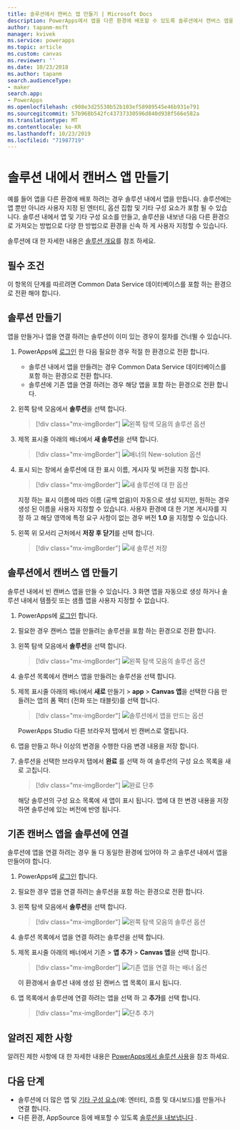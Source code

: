 ```yaml
---
title: 솔루션에서 캔버스 앱 만들기 | Microsoft Docs
description: PowerApps에서 앱을 다른 환경에 배포할 수 있도록 솔루션에서 캔버스 앱을 만듭니다.
author: tapanm-msft
manager: kvivek
ms.service: powerapps
ms.topic: article
ms.custom: canvas
ms.reviewer: ''
ms.date: 10/23/2018
ms.author: tapanm
search.audienceType:
- maker
search.app:
- PowerApps
ms.openlocfilehash: c908e3d25530b52b103ef58989545e46b931e791
ms.sourcegitcommit: 57b968b542fc43737330596d840d938f566e582a
ms.translationtype: MT
ms.contentlocale: ko-KR
ms.lasthandoff: 10/23/2019
ms.locfileid: "71987719"
---
```

# <a name="create-a-canvas-app-from-within-a-solution"></a>솔루션 내에서 캔버스 앱 만들기

예를 들어 앱을 다른 환경에 배포 하려는 경우 솔루션 내에서 앱을 만듭니다. 솔루션에는 앱 뿐만 아니라 사용자 지정 된 엔터티, 옵션 집합 및 기타 구성 요소가 포함 될 수 있습니다. 솔루션 내에서 앱 및 기타 구성 요소를 만들고, 솔루션을 내보낸 다음 다른 환경으로 가져오는 방법으로 다양 한 방법으로 환경을 신속 하 게 사용자 지정할 수 있습니다.

솔루션에 대 한 자세한 내용은 [솔루션 개요](../common-data-service/solutions-overview.md)를 참조 하세요.

## <a name="prerequisite"></a>필수 조건

이 항목의 단계를 따르려면 Common Data Service 데이터베이스를 포함 하는 환경으로 전환 해야 합니다.

## <a name="create-a-solution"></a>솔루션 만들기

앱을 만들거나 앱을 연결 하려는 솔루션이 이미 있는 경우이 절차를 건너뛸 수 있습니다.

1. PowerApps에 [로그인](https://web.powerapps.com?utm_source=padocs&utm_medium=linkinadoc&utm_campaign=referralsfromdoc) 한 다음 필요한 경우 적절 한 환경으로 전환 합니다.

    - 솔루션 내에서 앱을 만들려는 경우 Common Data Service 데이터베이스를 포함 하는 환경으로 전환 합니다.
    - 솔루션에 기존 앱을 연결 하려는 경우 해당 앱을 포함 하는 환경으로 전환 합니다.

1. 왼쪽 탐색 모음에서 **솔루션**을 선택 합니다.

    > [!div class="mx-imgBorder"]
    > ![왼쪽 탐색 모음의 솔루션 옵션](./media/add-app-solution/left-nav.png "왼쪽 탐색 모음의 솔루션 옵션")

1. 제목 표시줄 아래의 배너에서 **새 솔루션**을 선택 합니다.

    > [!div class="mx-imgBorder"]
    > ![배너의 New-solution 옵션](./media/add-app-solution/banner-new-solution.png "배너의 New-solution 옵션")

1. 표시 되는 창에서 솔루션에 대 한 표시 이름, 게시자 및 버전을 지정 합니다.

    > [!div class="mx-imgBorder"]
    > ![새 솔루션에 대 한 옵션](./media/add-app-solution/configure-new-solution.png "새 솔루션에 대 한 옵션")

    지정 하는 표시 이름에 따라 이름 (공백 없음)이 자동으로 생성 되지만, 원하는 경우 생성 된 이름을 사용자 지정할 수 있습니다. 사용자 환경에 대 한 기본 게시자를 지정 하 고 해당 영역에 특정 요구 사항이 없는 경우 버전 **1.0** 을 지정할 수 있습니다.

1. 왼쪽 위 모서리 근처에서 **저장 후 닫기**를 선택 합니다.

    > [!div class="mx-imgBorder"]
    > ![새 솔루션 저장](./media/add-app-solution/save-new-solution.png "새 솔루션 저장")

## <a name="create-a-canvas-app-in-a-solution"></a>솔루션에서 캔버스 앱 만들기

솔루션 내에서 빈 캔버스 앱을 만들 수 있습니다. 3 화면 앱을 자동으로 생성 하거나 솔루션 내에서 템플릿 또는 샘플 앱을 사용자 지정할 수 없습니다.

1. PowerApps에 [로그인](https://web.powerapps.com?utm_source=padocs&utm_medium=linkinadoc&utm_campaign=referralsfromdoc) 합니다.

1. 필요한 경우 캔버스 앱을 만들려는 솔루션을 포함 하는 환경으로 전환 합니다.

1. 왼쪽 탐색 모음에서 **솔루션**을 선택 합니다.

    > [!div class="mx-imgBorder"]
    > ![왼쪽 탐색 모음의 솔루션 옵션](./media/add-app-solution/left-nav.png "왼쪽 탐색 모음의 솔루션 옵션")

1. 솔루션 목록에서 캔버스 앱을 만들려는 솔루션을 선택 합니다.

1. 제목 표시줄 아래의 배너에서 **새로** 만들기  > **app**  > **Canvas 앱**을 선택한 다음 만들려는 앱의 폼 팩터 (전화 또는 태블릿)를 선택 합니다.

    > [!div class="mx-imgBorder"]
    > ![솔루션에서 앱을 만드는 옵션](./media/add-app-solution/new-option.png "솔루션에서 앱을 만드는 옵션")

    PowerApps Studio 다른 브라우저 탭에서 빈 캔버스로 열립니다.

1. 앱을 만들고 하나 이상의 변경을 수행한 다음 변경 내용을 저장 합니다.

1. 솔루션을 선택한 브라우저 탭에서 **완료** 를 선택 하 여 솔루션의 구성 요소 목록을 새로 고칩니다.

    > [!div class="mx-imgBorder"]
    > ![완료 단추](./media/add-app-solution/done-button.png "완료 단추")

    해당 솔루션의 구성 요소 목록에 새 앱이 표시 됩니다. 앱에 대 한 변경 내용을 저장 하면 솔루션에 있는 버전에 반영 됩니다.

## <a name="link-an-existing-canvas-app-to-a-solution"></a>기존 캔버스 앱을 솔루션에 연결

솔루션에 앱을 연결 하려는 경우 둘 다 동일한 환경에 있어야 하 고 솔루션 내에서 앱을 만들어야 합니다.

1. PowerApps에 [로그인](https://web.powerapps.com?utm_source=padocs&utm_medium=linkinadoc&utm_campaign=referralsfromdoc) 합니다.

1. 필요한 경우 앱을 연결 하려는 솔루션을 포함 하는 환경으로 전환 합니다.

1. 왼쪽 탐색 모음에서 **솔루션**을 선택 합니다.

    > [!div class="mx-imgBorder"]
    > ![왼쪽 탐색 모음의 솔루션 옵션](./media/add-app-solution/left-nav.png "왼쪽 탐색 모음의 솔루션 옵션")

1. 솔루션 목록에서 앱을 연결 하려는 솔루션을 선택 합니다.

1. 제목 표시줄 아래의 배너에서 기존  > **앱** **추가**  > **Canvas 앱**을 선택 합니다.

    > [!div class="mx-imgBorder"]
    > ![기존 앱을 연결 하는 배너 옵션](./media/add-app-solution/add-existing.png "기존 앱을 연결 하는 배너 옵션")

    이 환경에서 솔루션 내에 생성 된 캔버스 앱 목록이 표시 됩니다.

1. 앱 목록에서 솔루션에 연결 하려는 앱을 선택 하 고 **추가**를 선택 합니다.

    > [!div class="mx-imgBorder"]
    > ![단추 추가](./media/add-app-solution/add-button.png "단추 추가")

## <a name="known-limitations"></a>알려진 제한 사항

알려진 제한 사항에 대 한 자세한 내용은 [PowerApps에서 솔루션 사용](../common-data-service/use-solution-explorer.md#known-limitations)을 참조 하세요. 

## <a name="next-steps"></a>다음 단계

- 솔루션에 더 많은 앱 및 [기타 구성 요소](../common-data-service/use-solution-explorer.md)(예: 엔터티, 흐름 및 대시보드)를 만들거나 연결 합니다.
- 다른 환경, AppSource 등에 배포할 수 있도록 [솔루션을 내보냅니다](../common-data-service/import-update-export-solutions.md) .
